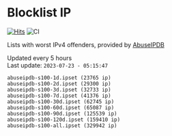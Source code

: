 # Blocklist IP

[![Hits](https://hits.seeyoufarm.com/api/count/incr/badge.svg?url=https%3A%2F%2Fgithub.com%2Fborestad%2Fblocklist-ip%2F&count_bg=%2379C83D&title_bg=%23555555&icon=&icon_color=%23E7E7E7&title=hits&edge_flat=false)](https://hits.seeyoufarm.com)  ![CI](https://img.shields.io/github/workflow/status/borestad/blocklist-ip/CI?style=flat-square)

Lists with worst IPv4 offenders, provided by [AbuseIPDB](https://www.abuseipdb.com/)

<!-- FOOTER-PLACEHOLDER -->
Updated every 5 hours<br>
Last update: `2023-07-23 - 05:15:47`
```
abuseipdb-s100-1d.ipset (23765 ip)
abuseipdb-s100-2d.ipset (29300 ip)
abuseipdb-s100-3d.ipset (32733 ip)
abuseipdb-s100-7d.ipset (41376 ip)
abuseipdb-s100-30d.ipset (62745 ip)
abuseipdb-s100-60d.ipset (65087 ip)
abuseipdb-s100-90d.ipset (125539 ip)
abuseipdb-s100-120d.ipset (159410 ip)
abuseipdb-s100-all.ipset (329942 ip)
```
